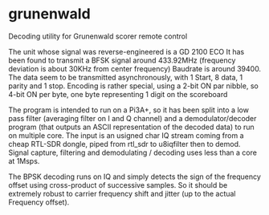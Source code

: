 # grunenwald
Decoding utility for Grunenwald scorer remote control

The unit whose signal was reverse-engineered is a GD 2100 ECO
It has been found to transmit a BFSK signal around 433.92MHz (frequency deviation is about 30KHz from center frequency)
Baudrate is around 39400. The data seem to be transmitted asynchronously, with 1 Start, 8 data, 1 parity and 1 stop.
Encoding is rather special, using a 2-bit ON par nibble, so 4-bit ON per byte, one byte representing 1 digit on the scoreboard

The program is intended to run on a Pi3A+, so it has been split into a low pass filter (averaging filter on I and Q channel)
and a demodulator/decoder program (that outputs an ASCII representation of the decoded data) to run on multiple core.
The input is an usigned char IQ stream coming from a cheap RTL-SDR dongle, piped from rtl_sdr to u8iqfilter then to demod.
Signal capture, filtering and demodulating / decoding uses less than a core at 1Msps.

The BPSK decoding runs on IQ and simply detects the sign of the frequency offset using cross-product of successive samples.
So it should be extremely robust to carrier frequency shift and jitter (up to the actual Frequency offset).

